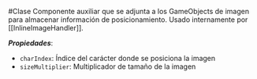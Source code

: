 #Clase
Componente auxiliar que se adjunta a los GameObjects de imagen para almacenar información de posicionamiento. Usado internamente por [[InlineImageHandler]].

**_Propiedades_**:

- `charIndex`: Índice del carácter donde se posiciona la imagen
- `sizeMultiplier`: Multiplicador de tamaño de la imagen